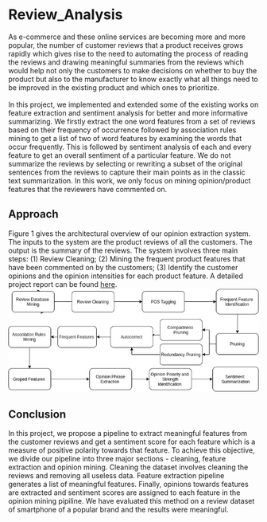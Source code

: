 # Review_Analysis
As e-commerce and these online services are becoming more and more popular, the number of customer reviews that a product receives grows
rapidly which gives rise to the need to automating the process of reading the reviews and drawing meaningful summaries from the reviews which would help not only the customers to make decisions on whether to buy the product but also to the manufacturer to know exactly what all things need to be improved in the existing product and which ones to prioritize.
<br/><br/>
In this project, we implemented and extended some of the existing works on feature extraction and sentiment analysis for better and more informative summarizing. We firstly extract the one word features from a set of reviews based on their frequency of occurrence followed by association rules mining to get a list of two of word features by examining the words that occur frequently. This is followed by sentiment analysis of each and every feature to get an overall sentiment of a particular feature. We do not summarize the reviews by selecting or rewriting a subset of the original sentences from the reviews to capture their main points as in the classic text summarization. In this work, we only focus on mining opinion/product features that the reviewers have commented on.

## Approach
Figure 1 gives the architectural overview of our opinion extraction system. The
inputs to the system are the product reviews of all the customers. The output is
the summary of the reviews. The system involves three main steps: (1) Review
Cleaning; (2) Mining the frequent product features that have been commented on
by the customers; (3) Identify the customer opinions and the opinion intensities for
each product feature. A detailed project report can be found [here](Project_Report.pdf). <br/>
![Approach](approach.png)



## Conclusion
In this project, we propose a pipeline to extract meaningful features from the
customer reviews and get a sentiment score for each feature which is a measure of
positive polarity towards that feature. To achieve this objective, we divide our
pipeline into three major sections - cleaning, feature extraction and opinion
mining. Cleaning the dataset involves cleaning the reviews and removing all
useless data. Feature extraction pipeline generates a list of meaningful features.
Finally, opinions towards features are extracted and sentiment scores are assigned
to each feature in the opinion mining pipiline. We have evaluated this method on a
review dataset of smartphone of a popular brand and the results were meaningful.
